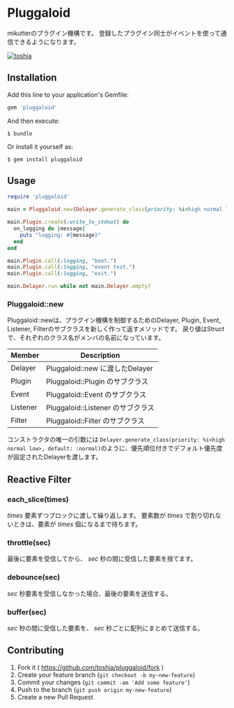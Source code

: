# Pluggaloid

mikutterのプラグイン機構です。
登録したプラグイン同士がイベントを使って通信できるようになります。

[![toshia](https://circleci.com/gh/toshia/pluggaloid.svg?style=svg)](https://circleci.com/gh/toshia/pluggaloid)

## Installation

Add this line to your application's Gemfile:

```ruby
gem 'pluggaloid'
```

And then execute:

    $ bundle

Or install it yourself as:

    $ gem install pluggaloid

## Usage

```ruby
require 'pluggaloid'

main = Pluggaloid.new(Delayer.generate_class(priority: %i<high normal low>, default: :normal))

main.Plugin.create(:write_to_stdout) do
  on_logging do |message|
    puts "logging: #{message}"
  end
end

main.Plugin.call(:logging, "boot.")
main.Plugin.call(:logging, "event test.")
main.Plugin.call(:logging, "exit.")

main.Delayer.run while not main.Delayer.empty?
```

### Pluggaloid::new

Pluggaloid::newは、プラグイン機構を制御するためのDelayer, Plugin, Event, Listener, Filterのサブクラスを新しく作って返すメソッドです。
戻り値はStructで、それぞれのクラス名がメンバの名前になっています。

| Member   | Description                         |
|----------|-------------------------------------|
| Delayer  | Pluggaloid::new に渡したDelayer     |
| Plugin   | Pluggaloid::Plugin のサブクラス     |
| Event    | Pluggaloid::Event のサブクラス      |
| Listener | Pluggaloid::Listener のサブクラス   |
| Filter   | Pluggaloid::Filter のサブクラス     |

コンストラクタの唯一の引数には `Delayer.generate_class(priority: %i<high normal low>, default: :normal)`のように、優先順位付きでデフォルト優先度が設定されたDelayerを渡します。

## Reactive Filter

### each_slice(times)

_times_ 要素ずつブロックに渡して繰り返します。
要素数が _times_ で割り切れないときは、要素が _times_ 個になるまで待ちます。

### throttle(sec)

最後に要素を受信してから、 _sec_ 秒の間に受信した要素を捨てます。

### debounce(sec)

_sec_ 秒要素を受信しなかった場合、最後の要素を送信する。

### buffer(sec)

_sec_ 秒の間に受信した要素を、 _sec_ 秒ごとに配列にまとめて送信する。

## Contributing

1. Fork it ( https://github.com/toshia/pluggaloid/fork )
2. Create your feature branch (`git checkout -b my-new-feature`)
3. Commit your changes (`git commit -am 'Add some feature'`)
4. Push to the branch (`git push origin my-new-feature`)
5. Create a new Pull Request
